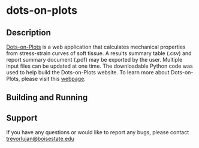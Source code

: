 # dots-on-plots

## Description
[Dots-on-Plots](https://ntm.boisestate.edu/dots-on-plots/) is a web application that calculates mechanical properties from stress-strain curves of soft tissue. A results summary table (.csv) and report summary document (.pdf) may be exported by the user. Multiple input files can be updated at one time. The downloadable Python code
was used to help build the Dots-on-Plots website. To learn more about Dots-on-Plots, please visit this [webpage](https://www.boisestate.edu/coen-ntm/technology/dots-on-plots/).<br/>

## Building and Running

## Support
If you have any questions or would like to report any bugs, please contact trevorlujan@boisestate.edu
